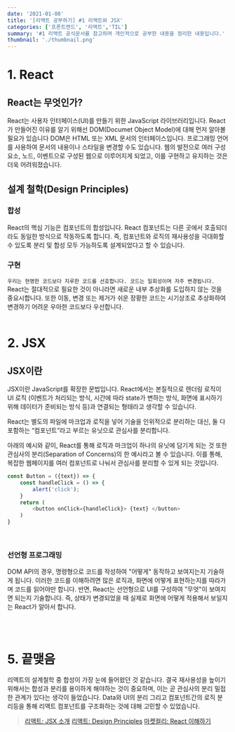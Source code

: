 ```yaml
---
date: '2021-01-08'
title: '[리액트 공부하기] #1 리액트와 JSX' 
categories: ['프론트엔드', '리액트','TIL']
summary: '#1 리액트 공식문서를 참고하며 개인적으로 공부한 내용을 정리한 내용입니다.'
thumbnail: './thumbnail.png'
---
```



# 1. React

## React는 무엇인가?

React는 사용자 인터페이스(UI)를 만들기 위한 JavaScript 라이브러리입니다.
React가 만들어진 이유를 알기 위해선 DOM(Documet Object Model)에 대해 먼저 알아볼 필요가 있습니다
DOM은 HTML 또는 XML 문서의 인터페이스입니다. 프로그래밍 언어를 사용하여 문서의 내용이나 스타일을 변경할 수도 있습니다.
웹의 발전으로 여러 구성요소, 노드, 이벤트으로 구성된 웹으로 이루어지게 되었고, 이를 구현하고 유지하는 것은 더욱 어려워졌습니다.


## 설계 철학(Design Principles)

### 합성

React의 핵심 기능은 컴포넌트의 합성입니다.
React 컴포넌트는 다른 곳에서 호출되더라도 동일한 방식으로 작동하도록 합니다. 즉, 컴포넌트와 로직의 재사용성을 극대화할 수 있도록 분리 및 합성 모두 가능하도록 설계되었다고 할 수 있습니다.

### 구현

`우리는 현명한 코드보다 지루한 코드를 선호합니다. 코드는 일회성이며 자주 변경됩니다.` React는 절대적으로 필요한 것이 아니라면 새로운 내부 추상화를 도입하지 않는 것을 중요시합니다. 또한 이동, 변경 또는 제거가 쉬운 장황한 코드는 시기상조로 추상화하여 변경하기 어려운 우아한 코드보다 우선합니다.
<br/><br/>

# 2. JSX

## JSX이란

JSX이란 JavaScript를 확장한 문법입니다. 
React에서는 본질적으로 렌더링 로직이 UI 로직
(이벤트가 처리되는 방식, 시간에 따라 state가 변하는 방식, 화면에 표시하기 위해 데이터가 준비되는 방식 등)과 
연결되는 형태라고 생각할 수 있습니다.

React는 별도의 파일에 마크업과 로직을 넣어 기술을 인위적으로 분리하는 대신, 둘 다 포함하는 “컴포넌트”라고 부르는 유닛으로 관심사를 분리합니다.

아래의 예시와 같이, React를 통해 로직과 마크업이 하나의 유닛에 담기게 되는 것 또한 관심사의 분리(Separation of Concerns)의 한 예시라고 볼 수 있습니다. 이를 통해, 복잡한 웹페이지를 여러 컴포넌트로 나눠서 관심사를 분리할 수 있게 되는 것입니다. 


```javascript
const Button = ({text}) => {
	const handleClick = () => {
		alert('click');
	}
	return (
		<button onClick={handleClick}> {text} </button>
	)
}
```

<br/>

### 선언형 프로그래밍
DOM API의 경우, 명령형으로 코드를 작성하여 "어떻게" 동작하고 보여지는지 기술하게 됩니다. 이러한 코드를 이해하려면 많은 로직과, 화면에 어떻게 표현하는지를 따라가며 코드를 읽어야만 합니다. 
반면, React는 선언형으로 UI를 구성하여 "무엇"이 보여지면 되는지 기술합니다. 즉, 상태가 변경되었을 때 실제로 화면에 어떻게 적용해서 보일지는 React가 알아서 합니다.

<br/><br/>


# 5. 끝맺음
리액트의 설계철학 중 합성이 가장 눈에 들어왔던 것 같습니다. 결국 재사용성을 높이기 위해서는 합성과 분리를 용이하게 해야하는 것이 중요하며,
이는 곧 관심사의 분리 밀접한 관계가 있다는 생각이 들었습니다. Data와 UI의 분리 그리고 컴포넌트간의 로직 분리등을 통해 리액트 컴포넌트를 구조화하는 것에 대해 고민할 수 있었습니다. 

> [리액트: JSX 소개](https://ko.reactjs.org/docs/introducing-jsx.html)
> [리액트: Design Principles](https://ko.reactjs.org/docs/design-principles.html#gatsby-focus-wrapper)
> [마켓컬리: React 이해하기](https://helloworld.kurly.com/blog/thinking-in-react/)